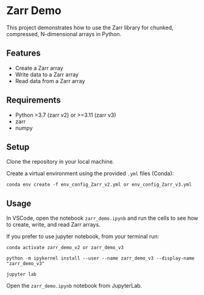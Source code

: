 # Zarr Demo

This project demonstrates how to use the Zarr library for chunked, compressed, N-dimensional arrays in Python.

## Features
- Create a Zarr array
- Write data to a Zarr array
- Read data from a Zarr array

## Requirements
- Python >3.7 (zarr v2) or >=3.11 (zarr v3)
- zarr
- numpy

## Setup

Clone the repository in your local machine.

Create a virtual environment using the provided `.yml` files (Conda):

   ```
   conda env create -f env_config_Zarr_v2.yml or env_config_Zarr_v3.yml 
   ```

## Usage
In VSCode, open the notebook `zarr_demo.ipynb` and run the cells to see how to create, write, and read Zarr arrays.

If you prefer to use jupyter notebook, from your terminal run:

   ```
   conda activate zarr_demo_v2 or zarr_demo_v3

   python -m ipykernel install --user --name zarr_demo_v3 --display-name "zarr_demo_v3"

   jupyter lab
   ```
Open the `zarr_demo.ipynb` notebook from JupyterLab.


